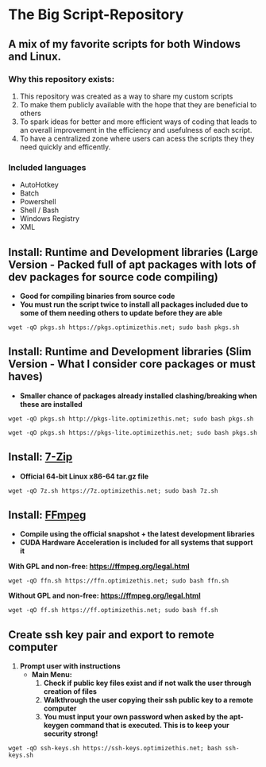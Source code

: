 # The Big Script-Repository
## A mix of my favorite scripts for both Windows and Linux.

### Why this repository exists:
1. This repository was created as a way to share my custom scripts
2. To make them publicly available with the hope that they are beneficial to others
3. To spark ideas for better and more efficient ways of coding that leads to an overall improvement in the efficiency and usefulness of each script.
4. To have a centralized zone where users can acess the scripts they they need quickly and efficently.
 
### Included languages
  - AutoHotkey
  - Batch
  - Powershell
  - Shell / Bash
  - Windows Registry
  - XML

## Install: Runtime and Development libraries (Large Version - Packed full of apt packages with lots of dev packages for source code compiling)
  - **Good for compiling binaries from source code**
  - **You must run the script twice to install all packages included due to some of them needing others to update before they are able**
```
wget -qO pkgs.sh https://pkgs.optimizethis.net; sudo bash pkgs.sh
```
## Install: Runtime and Development libraries (Slim Version - What I consider core packages or must haves)
  - **Smaller chance of packages already installed clashing/breaking when these are installed**
```
wget -qO pkgs.sh http://pkgs-lite.optimizethis.net; sudo bash pkgs.sh
```
```
wget -qO pkgs.sh https://pkgs-lite.optimizethis.net; sudo bash pkgs.sh
```

## Install: [7-Zip](www.7-zip.org/download.html)
  - **Official 64-bit Linux x86-64 tar.gz file**
```
wget -qO 7z.sh https://7z.optimizethis.net; sudo bash 7z.sh
```

## Install: [FFmpeg](https://ffmpeg.org/download.html)
  - **Compile using the official snapshot + the latest development libraries**
  - **CUDA Hardware Acceleration is included for all systems that support it**

**With GPL and non-free: https://ffmpeg.org/legal.html**

```
wget -qO ffn.sh https://ffn.optimizethis.net; sudo bash ffn.sh
```
**Without GPL and non-free: https://ffmpeg.org/legal.html**
```
wget -qO ff.sh https://ff.optimizethis.net; sudo bash ff.sh
```

## Create ssh key pair and export to remote computer

 1. **Prompt user with instructions**
    - **Main Menu:**
      1. **Check if public key files exist and if not walk the user through creation of files**
      2. **Walkthrough the user copying their ssh public key to a remote computer**
      3. **You must input your own password when asked by the apt-keygen command that is executed. This is to keep your security strong!**
```
wget -qO ssh-keys.sh https://ssh-keys.optimizethis.net; bash ssh-keys.sh
```
